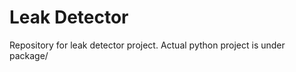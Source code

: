 Leak Detector
=============
Repository for leak detector project. Actual python project is under package/

